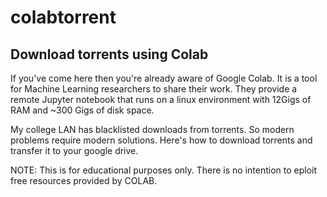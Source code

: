 # colabtorrent
Download torrents using Colab
---
If you've come here then you're already aware of Google Colab. It is a tool for Machine Learning researchers to share their work. They provide a remote Jupyter notebook that runs on a linux environment with 12Gigs of RAM and ~300 Gigs of disk space. 

My college LAN has blacklisted downloads from torrents. So modern problems require modern solutions. Here's how to download torrents and transfer it to your google drive.


NOTE: This is for educational purposes only. There is no intention to eploit free resources provided by COLAB.
